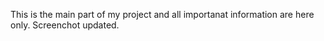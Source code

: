 This is the main part of my project and all importanat information are here only.
Screenchot updated.
